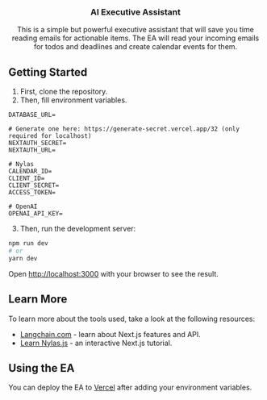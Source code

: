 <p align="center">
    <h3 align="center">AI Executive Assistant</h3>
</p>

<p align="center">
This is a simple but powerful executive assistant that will save you time reading emails for actionable items. The EA will read your incoming emails for todos and deadlines and create calendar events for them.

<br/>

## Getting Started

1. First, clone the repository.
2. Then, fill environment variables.

```
DATABASE_URL=

# Generate one here: https://generate-secret.vercel.app/32 (only required for localhost)
NEXTAUTH_SECRET=
NEXTAUTH_URL=

# Nylas
CALENDAR_ID=
CLIENT_ID=
CLIENT_SECRET=
ACCESS_TOKEN=

# OpenAI
OPENAI_API_KEY=
```

3. Then, run the development server:

```bash
npm run dev
# or
yarn dev
```

Open [http://localhost:3000](http://localhost:3000) with your browser to see the result.

## Learn More

To learn more about the tools used, take a look at the following resources:

-   [Langchain.com](https://www.langchain.com/) - learn about Next.js features and API.
-   [Learn Nylas.js](https://nylas.com/) - an interactive Next.js tutorial.


## Using the EA
You can deploy the EA to [Vercel](https://vercel.com) after adding your environment variables.